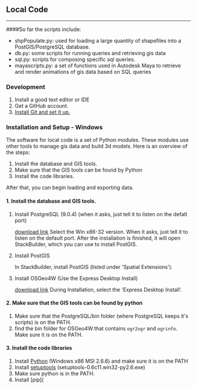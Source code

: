 ## Local Code ##

- - -

<!--This is a repository of scripts being used on the [Local Code Project](http://nicholas.demonchaux.com) which is currently in residency at the [Autodesk Idea Studio](http://usa.autodesk.com/ideastudio).-->
<!--These scripts are new, messy, and in development. Feel free to browse them, but don't expect them to work well or safely on your computer.  -->



####So far the scripts include:  
- shpPopulate.py: used for loading a large quantity of shapefiles into a PostGIS/PostgreSQL database.
- db.py: some scripts for running queries and retrieving gis data
- sql.py: scripts for composing specific sql queries.
- mayascripts.py: a set of functions used in Autodesk Maya to retrieve and render animations of gis data based on SQL queries

### Development

1. Install a good text editor or IDE
2. Get a GitHub account.
2. [Install Git and set it up.](http://help.github.com/win-set-up-git/)

### Installation and Setup - Windows

The software for local code is a set of Python modules. These modules use other
tools to manage gis data and build 3d models. Here is an overview of the steps:

1. Install the database and GIS tools.
2. Make sure that the GIS tools can be found by Python
3. Install the code libraries.

After that, you can begin loading and exporting data.

#### 1. Install the database and GIS tools.

1. Install PostgreSQL (9.0.4) (when it asks, just tell it to listen on the
   defalt port)

    [download link](http://www.enterprisedb.com/products-services-training/pgdownload#windows)
    Select the Win x86-32 version.
    When it asks, just tell it to listen on the default port.
    After the installation is finished, it will open StackBuilder, which you
    can use to install PostGIS.

2. Install PostGIS 

    In StackBuilder, install PostGIS (listed under 'Spatial Extensions').

4. Install OSGeo4W (Use the Express Desktop Install)

    [download link](http://download.osgeo.org/osgeo4w/osgeo4w-setup.exe)
    During Installation, select the 'Express Desktop Install'.

#### 2. Make sure that the GIS tools can be found by python

1. Make sure that the PostgreSQL/bin folder (where PostgreSQL keeps it's
   scripts) is on the PATH.
2. find the bin folder for OSGeo4W that contains `ogr2ogr` and `ogrinfo`. Make sure
   it is on the PATH.

#### 3. Install the code libraries

1. Install [Python](http://www.python.org/download/releases/2.6.6/) (Windows x86 MSI 2.6.6) and make sure it is on the PATH
2. Install [setuptools](http://pypi.python.org/pypi/setuptools#files) (setuptools-0.6c11.win32-py2.6.exe)
3. Make sure python is in the PATH.
1. Install [pip]( 

